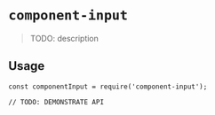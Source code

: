 # `component-input`

> TODO: description

## Usage

```
const componentInput = require('component-input');

// TODO: DEMONSTRATE API
```
